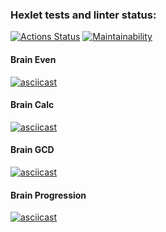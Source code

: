 ### Hexlet tests and linter status:
[![Actions Status](https://github.com/avkapitanov/frontend-project-44/workflows/hexlet-check/badge.svg)](https://github.com/avkapitanov/frontend-project-44/actions)
[![Maintainability](https://api.codeclimate.com/v1/badges/5d3b63a05c68d9c9e7ed/maintainability)](https://codeclimate.com/github/avkapitanov/frontend-project-44/maintainability)

#### Brain Even
[![asciicast](https://asciinema.org/a/lNFAwAUXmu03LS74pxFSnHtrW.svg)](https://asciinema.org/a/lNFAwAUXmu03LS74pxFSnHtrW)

#### Brain Calc
[![asciicast](https://asciinema.org/a/mf1lEWuxBZ6vTmAgPdGKiAGBw.svg)](https://asciinema.org/a/mf1lEWuxBZ6vTmAgPdGKiAGBw)

#### Brain GCD
[![asciicast](https://asciinema.org/a/4i3OmxqDEecR2Gx372zl1o8r7.svg)](https://asciinema.org/a/4i3OmxqDEecR2Gx372zl1o8r7)

#### Brain Progression
[![asciicast](https://asciinema.org/a/CZtNDCOIzBYOomKyZo2rGJXU7.svg)](https://asciinema.org/a/CZtNDCOIzBYOomKyZo2rGJXU7)